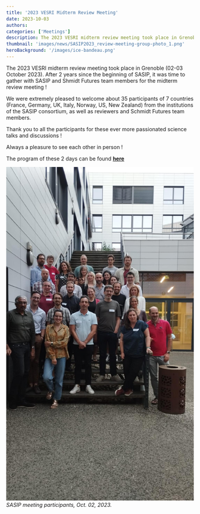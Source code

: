 ```yaml
---
title: '2023 VESRI Midterm Review Meeting'
date: 2023-10-03
authors:
categories: ['Meetings']
description: The 2023 VESRI midterm review meeting took place in Grenoble (02-03 October 2023) and was the opportunity to focus on SASIP's progress. 
thumbnail: 'images/news/SASIP2023_review-meeting-group-photo_1.png'
heroBackground: '/images/ice-bandeau.png'
---
```


The 2023 VESRI midterm review meeting took place in Grenoble (02-03 October 2023). After 2 years since the beginning of SASIP, it was time to gather with SASIP and Shmidt Futures team members for the midterm review meeting ! 

We were extremely pleased to welcome about 35 participants of 7 countries (France, Germany, UK, Italy, Norway, US, New Zealand) from the institutions of the SASIP consortium, as well as reviewers and Schmidt Futures team members.

Thank you to all the participants for these ever more passionated science talks and discussions ! 

Always a pleasure to see each other in person ! 

The program of these 2 days can be found [**here**](https://cloud.univ-grenoble-alpes.fr/s/iQ55MFAXFrY6AtN?dir=undefined&path=%2Fcloud%2Fmeetings%2Fvesri_midterm_review_2023&openfile=735251171)

![meeting_pic](/images/news/SASIP2023_review-meeting-group-photo.jpg)
_SASIP meeting participants, Oct. 02, 2023._
